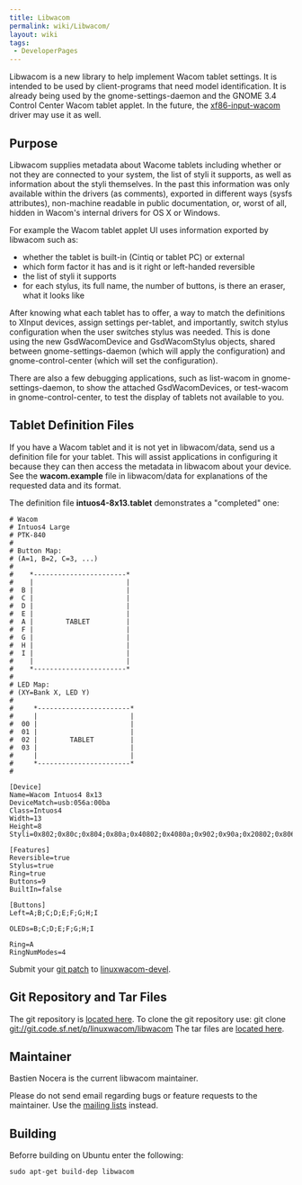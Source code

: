 ```yaml
---
title: Libwacom
permalink: wiki/Libwacom/
layout: wiki
tags:
 - DeveloperPages
---
```


Libwacom is a new library to help implement Wacom tablet settings. It is
intended to be used by client-programs that need model identification.
It is already being used by the gnome-settings-daemon and the GNOME 3.4
Control Center Wacom tablet applet. In the future, the
[xf86-input-wacom](xf86-input-wacom "wikilink") driver may use it as
well.

Purpose
-------

Libwacom supplies metadata about Wacome tablets including whether or not
they are connected to your system, the list of styli it supports, as
well as information about the styli themselves. In the past this
information was only available within the drivers (as comments),
exported in different ways (sysfs attributes), non-machine readable in
public documentation, or, worst of all, hidden in Wacom's internal
drivers for OS X or Windows.

For example the Wacom tablet applet UI uses information exported by
libwacom such as:

-   whether the tablet is built-in (Cintiq or tablet PC) or external
-   which form factor it has and is it right or left-handed reversible
-   the list of styli it supports
-   for each stylus, its full name, the number of buttons, is there an
    eraser, what it looks like

After knowing what each tablet has to offer, a way to match the
definitions to XInput devices, assign settings per-tablet, and
importantly, switch stylus configuration when the user switches stylus
was needed. This is done using the new GsdWacomDevice and GsdWacomStylus
objects, shared between gnome-settings-daemon (which will apply the
configuration) and gnome-control-center (which will set the
configuration).

There are also a few debugging applications, such as list-wacom in
gnome-settings-daemon, to show the attached GsdWacomDevices, or
test-wacom in gnome-control-center, to test the display of tablets not
available to you.

Tablet Definition Files
-----------------------

If you have a Wacom tablet and it is not yet in libwacom/data, send us a
definition file for your tablet. This will assist applications in
configuring it because they can then access the metadata in libwacom
about your device. See the **wacom.example** file in libwacom/data for
explanations of the requested data and its format.

The definition file **intuos4-8x13.tablet** demonstrates a "completed"
one:

    # Wacom
    # Intuos4 Large
    # PTK-840
    #
    # Button Map:
    # (A=1, B=2, C=3, ...)
    #
    #    *-----------------------*
    #    |                       |
    #  B |                       |
    #  C |                       |
    #  D |                       |
    #  E |                       |
    #  A |        TABLET         |
    #  F |                       |
    #  G |                       |
    #  H |                       |
    #  I |                       |
    #    |                       |
    #    *-----------------------*
    #
    # LED Map:
    # (XY=Bank X, LED Y)
    #
    #     *-----------------------*
    #     |                       |
    #  00 |                       |
    #  01 |                       |
    #  02 |        TABLET         |
    #  03 |                       |
    #     |                       |
    #     *-----------------------*
    #

    [Device]
    Name=Wacom Intuos4 8x13
    DeviceMatch=usb:056a:00ba
    Class=Intuos4
    Width=13
    Height=8
    Styli=0x802;0x80c;0x804;0x80a;0x40802;0x4080a;0x902;0x90a;0x20802;0x806;0x006;

    [Features]
    Reversible=true
    Stylus=true
    Ring=true
    Buttons=9
    BuiltIn=false

    [Buttons]
    Left=A;B;C;D;E;F;G;H;I

    OLEDs=B;C;D;E;F;G;H;I

    Ring=A
    RingNumModes=4

Submit your [git patch](/wiki/Submitting_Patches "wikilink") to
[linuxwacom-devel](https://lists.sourceforge.net/lists/listinfo/linuxwacom-devel).

Git Repository and Tar Files
----------------------------

The git repository is [located
here](https://sourceforge.net/p/linuxwacom/libwacom/ci/master/tree/). To
clone the git repository use: git clone
<git://git.code.sf.net/p/linuxwacom/libwacom> The tar files are [located
here](http://sourceforge.net/projects/linuxwacom/files/libwacom/).

Maintainer
----------

Bastien Nocera is the current libwacom maintainer.

Please do not send email regarding bugs or feature requests to the
maintainer. Use the [mailing lists](mailing_lists "wikilink") instead.

Building
--------

Beforre building on Ubuntu enter the following:

`sudo apt-get build-dep libwacom`
